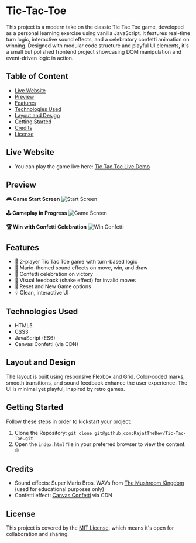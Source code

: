 # Tic-Tac-Toe

This project is a modern take on the classic Tic Tac Toe game, developed as a personal learning exercise using vanilla JavaScript. It features real-time turn logic, interactive sound effects, and a celebratory confetti animation on winning. Designed with modular code structure and playful UI elements, it's a small but polished frontend project showcasing DOM manipulation and event-driven logic in action.

## Table of Content

- [Live Website](#live-website)
- [Preview](#preview)
- [Features](#features)
- [Technologies Used](#technologies-used)
- [Layout and Design](#layout-and-design)
- [Getting Started](#getting-started)
- [Credits](#credits)
- [License](#license)

## Live Website

- You can play the game live here: [Tic Tac Toe Live Demo](https://rajatthedev.github.io/Tic-Tac-Toe/)

## Preview
     
**🎮 Game Start Screen**
![Start Screen](images/start-screen.png)

**🕹️ Gameplay in Progress**
![Game Screen](images/game-screen.png)

**🏆 Win with Confetti Celebration**
![Win Confetti](images/win-screen.png)

## Features

- 🧠 2-player Tic Tac Toe game with turn-based logic
- 🎵 Mario-themed sound effects on move, win, and draw
- 🎉 Confetti celebration on victory
- 🚫 Visual feedback (shake effect) for invalid moves
- 🔁 Reset and New Game options
- 💡 Clean, interactive UI

## Technologies Used

- HTML5
- CSS3
- JavaScript (ES6)
- Canvas Confetti (via CDN)

## Layout and Design

The layout is built using responsive Flexbox and Grid. Color-coded marks, smooth transitions, and sound feedback enhance the user experience. The UI is minimal yet playful, inspired by retro games.

## Getting Started

Follow these steps in order to kickstart your project:

1. Clone the Repository: `git clone git@github.com:RajatTheDev/Tic-Tac-Toe.git`
2. Open the `index.html` file in your preferred browser to view the content. 🌐


## Credits

- Sound effects: Super Mario Bros. WAVs from [The Mushroom Kingdom](https://themushroomkingdom.net/media/smb/wav) (used for educational purposes only)
- Confetti effect: [Canvas Confetti](https://www.npmjs.com/package/canvas-confetti) via CDN


## License

This project is covered by the [MIT License](LICENSE), which means it's open for collaboration and sharing.